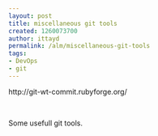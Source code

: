 ```yaml
---
layout: post
title: miscellaneous git tools
created: 1260073700
author: ittayd
permalink: /alm/miscellaneous-git-tools
tags:
- DevOps
- git
---
```

<p>http://git-wt-commit.rubyforge.org/</p>
<p>&nbsp;</p>
<p>Some usefull git tools. </p>
